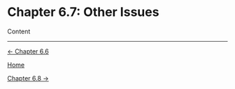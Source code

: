 # Chapter 6.7: Other Issues

Content

---

[← Chapter 6.6](Chapter%206%20%20ea346.md)

[Home](../../AiredDev%20b02d5/Notes%20on%20M%2061e3e.md)

[Chapter 6.8 →](Chapter%206%20%20d5540.md)